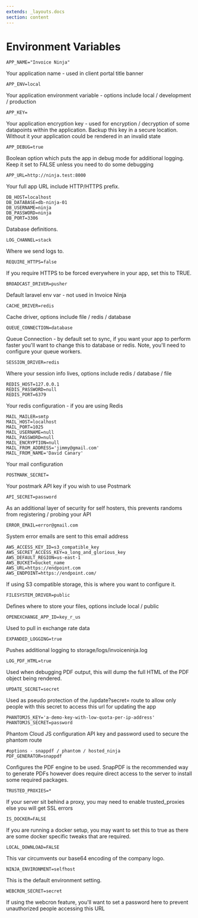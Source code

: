 ```yaml
---
extends: _layouts.docs 
section: content
---
```


# Environment Variables

```
APP_NAME="Invoice Ninja"
```
Your application name - used in client portal title banner

```
APP_ENV=local
```
Your application environment variable - options include local / development / production

```
APP_KEY=
```
Your application encryption key - used for encryption / decryption of some datapoints within the application. Backup this key in a secure location. Without it your application could be rendered in an invalid state

```
APP_DEBUG=true
```
Boolean option which puts the app in debug mode for additional logging. Keep it set to FALSE unless you need to do some debugging

```
APP_URL=http://ninja.test:8000
```
Your full app URL include HTTP/HTTPS prefix.

```
DB_HOST=localhost
DB_DATABASE=db-ninja-01
DB_USERNAME=ninja
DB_PASSWORD=ninja
DB_PORT=3306
```
Database definitions.

```
LOG_CHANNEL=stack
```
Where we send logs to.

```
REQUIRE_HTTPS=false
```
If you require HTTPS to be forced everywhere in your app, set this to TRUE.

```
BROADCAST_DRIVER=pusher
```
Default laravel env var - not used in Invoice Ninja

```
CACHE_DRIVER=redis
```
Cache driver, options include file / redis / database

```
QUEUE_CONNECTION=database
```
Queue Connection - by default set to sync, if you want your app to perform faster you'll want to change this to database or redis. Note, you'll need to configure your queue workers.

```
SESSION_DRIVER=redis
```
Where your session info lives, options include redis / database / file

```
REDIS_HOST=127.0.0.1
REDIS_PASSWORD=null
REDIS_PORT=6379
```
Your redis configuration - if you are using Redis

```
MAIL_MAILER=smtp
MAIL_HOST=localhost
MAIL_PORT=1025
MAIL_USERNAME=null
MAIL_PASSWORD=null
MAIL_ENCRYPTION=null
MAIL_FROM_ADDRESS='jimmy@gmail.com'
MAIL_FROM_NAME='David Canary'
```
Your mail configuration

```
POSTMARK_SECRET=
```
Your postmark API key if you wish to use Postmark

```
API_SECRET=password
```
As an additional layer of security for self hosters, this prevents randoms from registering / probing your API

```
ERROR_EMAIL=error@gmail.com
```
System error emails are sent to this email address

```
AWS_ACCESS_KEY_ID=s3_compatible_key
AWS_SECRET_ACCESS_KEY=a_long_and_glorious_key
AWS_DEFAULT_REGION=us-east-1
AWS_BUCKET=bucket_name
AWS_URL=https://endpoint.com
AWS_ENDPOINT=https://endpoint.com/
```
If using S3 compatible storage, this is where you want to configure it.

```
FILESYSTEM_DRIVER=public
```
Defines where to store your files, options include local / public

```
OPENEXCHANGE_APP_ID=key_r_us
```
Used to pull in exchange rate data

```
EXPANDED_LOGGING=true
```
Pushes additional logging to storage/logs/invoiceninja.log

```
LOG_PDF_HTML=true
```
Used when debugging PDF output, this will dump the full HTML of the PDF object being rendered.

```
UPDATE_SECRET=secret
```
Used as pseudo protection of the /update?secret= route to allow only people with this secret to access this url for updating the app

```
PHANTOMJS_KEY='a-demo-key-with-low-quota-per-ip-address'
PHANTOMJS_SECRET=password
```
Phantom Cloud JS configuration API key and password used to secure the phantom route

```
#options - snappdf / phantom / hosted_ninja
PDF_GENERATOR=snappdf
```
Configures the PDF engine to be used. SnapPDF is the recommended way to generate PDFs however does require direct access to the server to install some required packages.

```
TRUSTED_PROXIES=*
```
If your server sit behind a proxy, you may need to enable trusted_proxies else you will get SSL errors

```
IS_DOCKER=FALSE
```
If you are running a docker setup, you may want to set this to true as there are some docker specific tweaks that are required.

```
LOCAL_DOWNLOAD=FALSE
```
This var circumvents our base64 encoding of the company logo.

```
NINJA_ENVIRONMENT=selfhost
```
This is the default environment setting.

```
WEBCRON_SECRET=secret
```
If using the webcron feature, you'll want to set a password here to prevent unauthorized people accessing this URL